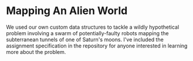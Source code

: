# Mapping An Alien World
We used our own custom data structures to tackle a wildly hypothetical problem involving a swarm of potentially-faulty robots mapping the subterranean tunnels of one of Saturn's moons. I've included the assignment specification in the repository for anyone interested in learning more about the problem.  

